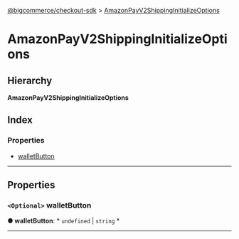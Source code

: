 [@bigcommerce/checkout-sdk](../README.md) > [AmazonPayV2ShippingInitializeOptions](../interfaces/amazonpayv2shippinginitializeoptions.md)

# AmazonPayV2ShippingInitializeOptions

## Hierarchy

**AmazonPayV2ShippingInitializeOptions**

## Index

### Properties

* [walletButton](amazonpayv2shippinginitializeoptions.md#walletbutton)

---

## Properties

<a id="walletbutton"></a>

### `<Optional>` walletButton

**● walletButton**: * `undefined` &#124; `string`
*

___

